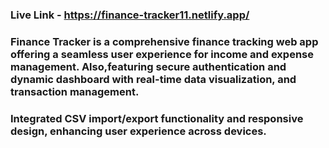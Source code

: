### Live Link - https://finance-tracker11.netlify.app/

### Finance Tracker is a comprehensive finance tracking web app offering a seamless user experience for income and expense management. Also,featuring secure authentication and dynamic dashboard with real-time data visualization, and transaction management. 
### Integrated CSV import/export functionality and responsive design, enhancing user experience across devices.
